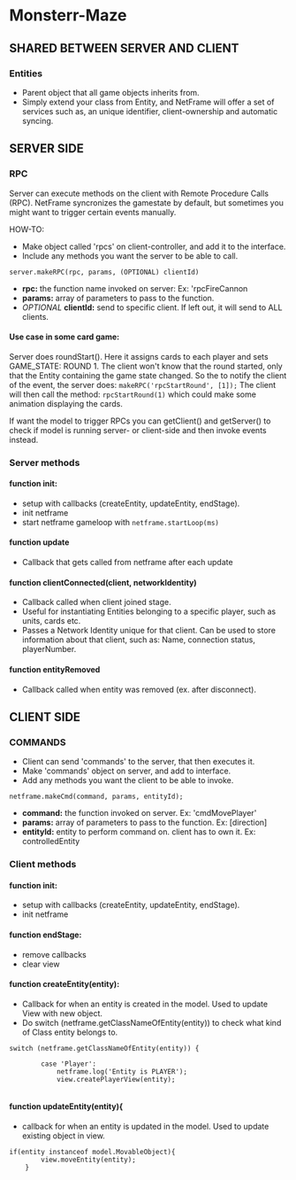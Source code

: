 # Monsterr-Maze

SHARED BETWEEN SERVER AND CLIENT
-----------------------------------------------------------
### Entities
- Parent object that all game objects inherits from.
- Simply extend your class from Entity, and NetFrame will offer a set of services such as, an unique identifier, client-ownership and automatic syncing.

SERVER SIDE
-----------------------------------------------------------

### RPC
Server can execute methods on the client with Remote Procedure Calls (RPC).
NetFrame syncronizes the gamestate by default, but sometimes you might want to trigger certain events manually.

HOW-TO:
- Make object called 'rpcs' on client-controller, and add it to the interface. 
- Include any methods you want the server to be able to call.
```
server.makeRPC(rpc, params, (OPTIONAL) clientId)
```
- **rpc:** the function name invoked on server: Ex: 'rpcFireCannon
- **params:** array of parameters to pass to the function.
- *OPTIONAL* **clientId:** send to specific client. If left out, it will send to ALL clients.

#### Use case in some card game:
Server does roundStart(). Here it assigns cards to each player and sets GAME_STATE: ROUND 1. 
The client won't know that the round started, only that the Entity containing the game state changed. 
So the to notify the client of the event, the server does: ```makeRPC('rpcStartRound', [1]);```
The client will then call the method: ```rpcStartRound(1)``` which could make some animation displaying the cards.

If want the model to trigger RPCs you can getClient() and getServer() to check if model is running server- or client-side and then invoke events instead.

### Server methods

#### function init:
- setup with callbacks (createEntity, updateEntity, endStage).
- init netframe
- start netframe gameloop with ``` netframe.startLoop(ms) ```

#### function update
- Callback that gets called from netframe after each update

#### function clientConnected(client, networkIdentity)
- Callback called when client joined stage.
- Useful for instantiating Entities belonging to a specific player, such as units, cards etc.
- Passes a Network Identity unique for that client. Can be used to store information about that client, such as: Name, connection status, playerNumber.

#### function entityRemoved
- Callback called when entity was removed (ex. after disconnect).

CLIENT SIDE
-----------------------------------------------------------
### COMMANDS
- Client can send 'commands' to the server, that then executes it.
- Make 'commands' object on server, and add to interface.
- Add any methods you want the client to be able to invoke.
```
netframe.makeCmd(command, params, entityId);
```
- **command:** the function invoked on server. Ex: 'cmdMovePlayer'
- **params:** array of parameters to pass to the function. Ex: [direction]
- **entityId:** entity to perform command on. client has to own it. Ex: controlledEntity

### Client methods

#### function init:
- setup with callbacks (createEntity, updateEntity, endStage).
- init netframe

#### function endStage:
- remove callbacks
- clear view

#### function createEntity(entity):
- Callback for when an entity is created in the model. Used to update View with new object.
- Do switch (netframe.getClassNameOfEntity(entity)) to check what kind of Class entity belongs to.

```
switch (netframe.getClassNameOfEntity(entity)) {

        case 'Player':
            netframe.log('Entity is PLAYER');
            view.createPlayerView(entity);
            
```
#### function updateEntity(entity){
- callback for when an entity is updated in the model. Used to update existing object in view.
```
if(entity instanceof model.MovableObject){
        view.moveEntity(entity);
    }
```


